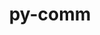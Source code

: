 ---
title: "py-comm"
layout: cache
categories: [package, develop-2023-10-08]
meta: {"versions": ["0.1.3"], "compilers": ["gcc@=11.1.0", "gcc@=11.4.0", "gcc@=9.4.0", "oneapi@=2023.2.1"], "oss": ["ubuntu20.04"], "platforms": ["linux"], "targets": ["aarch64", "ppc64le", "x86_64_v3"], "stacks": ["data-vis-sdk", "e4s", "e4s-arm", "e4s-oneapi", "e4s-power", "root"], "num_specs": 11, "num_specs_by_stack": {"root": 11, "e4s-arm": 2, "e4s-power": 2, "data-vis-sdk": 2, "e4s": 3, "e4s-oneapi": 2}}
spec_details: [{"hash": "2myvh2rwvi2ya3gqsfdc3phbfljzyulh", "compiler": "gcc@=11.4.0", "versions": ["0.1.3"], "os": "ubuntu20.04", "platform": "linux", "target": "aarch64", "variants": ["build_system=python_pip"], "stacks": ["root", "e4s-arm"], "size": "-", "tarball": "https://binaries.spack.io/develop-2023-10-08/build_cache/linux-ubuntu20.04-aarch64/gcc-11.4.0/py-comm-0.1.3/linux-ubuntu20.04-aarch64-gcc-11.4.0-py-comm-0.1.3-2myvh2rwvi2ya3gqsfdc3phbfljzyulh.spack"}, {"hash": "r7dyt5l637mvngvqjqhiqcukqkxsbslb", "compiler": "gcc@=11.4.0", "versions": ["0.1.3"], "os": "ubuntu20.04", "platform": "linux", "target": "aarch64", "variants": ["build_system=python_pip"], "stacks": ["root", "e4s-arm"], "size": "-", "tarball": "https://binaries.spack.io/develop-2023-10-08/build_cache/linux-ubuntu20.04-aarch64/gcc-11.4.0/py-comm-0.1.3/linux-ubuntu20.04-aarch64-gcc-11.4.0-py-comm-0.1.3-r7dyt5l637mvngvqjqhiqcukqkxsbslb.spack"}, {"hash": "qhbsgwo57wp7yxx4nf2v2vwpnd4miaap", "compiler": "gcc@=9.4.0", "versions": ["0.1.3"], "os": "ubuntu20.04", "platform": "linux", "target": "ppc64le", "variants": ["build_system=python_pip"], "stacks": ["e4s-power", "root"], "size": "-", "tarball": "https://binaries.spack.io/develop-2023-10-08/build_cache/linux-ubuntu20.04-ppc64le/gcc-9.4.0/py-comm-0.1.3/linux-ubuntu20.04-ppc64le-gcc-9.4.0-py-comm-0.1.3-qhbsgwo57wp7yxx4nf2v2vwpnd4miaap.spack"}, {"hash": "obccyasegva4ejlj4rw65i7kcrgzevih", "compiler": "gcc@=9.4.0", "versions": ["0.1.3"], "os": "ubuntu20.04", "platform": "linux", "target": "ppc64le", "variants": ["build_system=python_pip"], "stacks": ["e4s-power", "root"], "size": "-", "tarball": "https://binaries.spack.io/develop-2023-10-08/build_cache/linux-ubuntu20.04-ppc64le/gcc-9.4.0/py-comm-0.1.3/linux-ubuntu20.04-ppc64le-gcc-9.4.0-py-comm-0.1.3-obccyasegva4ejlj4rw65i7kcrgzevih.spack"}, {"hash": "zzdnwwfy5d4vdmqt6oiix6qzzkr3z4cd", "compiler": "gcc@=11.1.0", "versions": ["0.1.3"], "os": "ubuntu20.04", "platform": "linux", "target": "x86_64_v3", "variants": ["build_system=python_pip"], "stacks": ["root", "data-vis-sdk"], "size": "-", "tarball": "https://binaries.spack.io/develop-2023-10-08/build_cache/linux-ubuntu20.04-x86_64_v3/gcc-11.1.0/py-comm-0.1.3/linux-ubuntu20.04-x86_64_v3-gcc-11.1.0-py-comm-0.1.3-zzdnwwfy5d4vdmqt6oiix6qzzkr3z4cd.spack"}, {"hash": "gba4wyryhmp3dmzjrtzxkgn2fpxke4ds", "compiler": "gcc@=11.1.0", "versions": ["0.1.3"], "os": "ubuntu20.04", "platform": "linux", "target": "x86_64_v3", "variants": ["build_system=python_pip"], "stacks": ["root", "data-vis-sdk"], "size": "-", "tarball": "https://binaries.spack.io/develop-2023-10-08/build_cache/linux-ubuntu20.04-x86_64_v3/gcc-11.1.0/py-comm-0.1.3/linux-ubuntu20.04-x86_64_v3-gcc-11.1.0-py-comm-0.1.3-gba4wyryhmp3dmzjrtzxkgn2fpxke4ds.spack"}, {"hash": "vkd4cyidrasfrty3ufbxyunp5iwixga5", "compiler": "gcc@=11.4.0", "versions": ["0.1.3"], "os": "ubuntu20.04", "platform": "linux", "target": "x86_64_v3", "variants": ["build_system=python_pip"], "stacks": ["root", "e4s"], "size": "-", "tarball": "https://binaries.spack.io/develop-2023-10-08/build_cache/linux-ubuntu20.04-x86_64_v3/gcc-11.4.0/py-comm-0.1.3/linux-ubuntu20.04-x86_64_v3-gcc-11.4.0-py-comm-0.1.3-vkd4cyidrasfrty3ufbxyunp5iwixga5.spack"}, {"hash": "p4iphrvumzjqr2uqy5blgzev3vprqgfm", "compiler": "gcc@=11.4.0", "versions": ["0.1.3"], "os": "ubuntu20.04", "platform": "linux", "target": "x86_64_v3", "variants": ["build_system=python_pip"], "stacks": ["root", "e4s"], "size": "-", "tarball": "https://binaries.spack.io/develop-2023-10-08/build_cache/linux-ubuntu20.04-x86_64_v3/gcc-11.4.0/py-comm-0.1.3/linux-ubuntu20.04-x86_64_v3-gcc-11.4.0-py-comm-0.1.3-p4iphrvumzjqr2uqy5blgzev3vprqgfm.spack"}, {"hash": "ojy4tp3ur4aprapuxgr4eynflkwiaihn", "compiler": "gcc@=11.4.0", "versions": ["0.1.3"], "os": "ubuntu20.04", "platform": "linux", "target": "x86_64_v3", "variants": ["build_system=python_pip"], "stacks": ["root", "e4s"], "size": "-", "tarball": "https://binaries.spack.io/develop-2023-10-08/build_cache/linux-ubuntu20.04-x86_64_v3/gcc-11.4.0/py-comm-0.1.3/linux-ubuntu20.04-x86_64_v3-gcc-11.4.0-py-comm-0.1.3-ojy4tp3ur4aprapuxgr4eynflkwiaihn.spack"}, {"hash": "cztkwtgbwsgjeqfr3lsqzjfeahragejs", "compiler": "oneapi@=2023.2.1", "versions": ["0.1.3"], "os": "ubuntu20.04", "platform": "linux", "target": "x86_64_v3", "variants": ["build_system=python_pip"], "stacks": ["root", "e4s-oneapi"], "size": "-", "tarball": "https://binaries.spack.io/develop-2023-10-08/build_cache/linux-ubuntu20.04-x86_64_v3/oneapi-2023.2.1/py-comm-0.1.3/linux-ubuntu20.04-x86_64_v3-oneapi-2023.2.1-py-comm-0.1.3-cztkwtgbwsgjeqfr3lsqzjfeahragejs.spack"}, {"hash": "776gcp5oey5ywauxt36o6pdrykqajplf", "compiler": "oneapi@=2023.2.1", "versions": ["0.1.3"], "os": "ubuntu20.04", "platform": "linux", "target": "x86_64_v3", "variants": ["build_system=python_pip"], "stacks": ["root", "e4s-oneapi"], "size": "-", "tarball": "https://binaries.spack.io/develop-2023-10-08/build_cache/linux-ubuntu20.04-x86_64_v3/oneapi-2023.2.1/py-comm-0.1.3/linux-ubuntu20.04-x86_64_v3-oneapi-2023.2.1-py-comm-0.1.3-776gcp5oey5ywauxt36o6pdrykqajplf.spack"}]
---